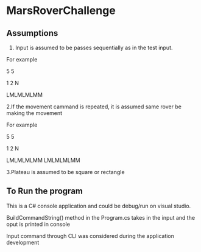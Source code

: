 # MarsRoverChallenge

Assumptions
--------------------
1. Input is assumed to be passes sequentially as in the test input.

For example

5 5

1 2 N

LMLMLMLMM

2.If the movement cammand is repeated, it is assumed same rover be making the movement

For example

5 5

1 2 N

LMLMLMLMM
LMLMLMLMM

3.Plateau is assumed to be square or rectangle

To Run the program
------------------------
This is a C# console application and could be debug/run on visual studio.

BuildCommandString() method in the Program.cs takes in the input and the oput is printed in console

Input command through CLI was considered during the application development
